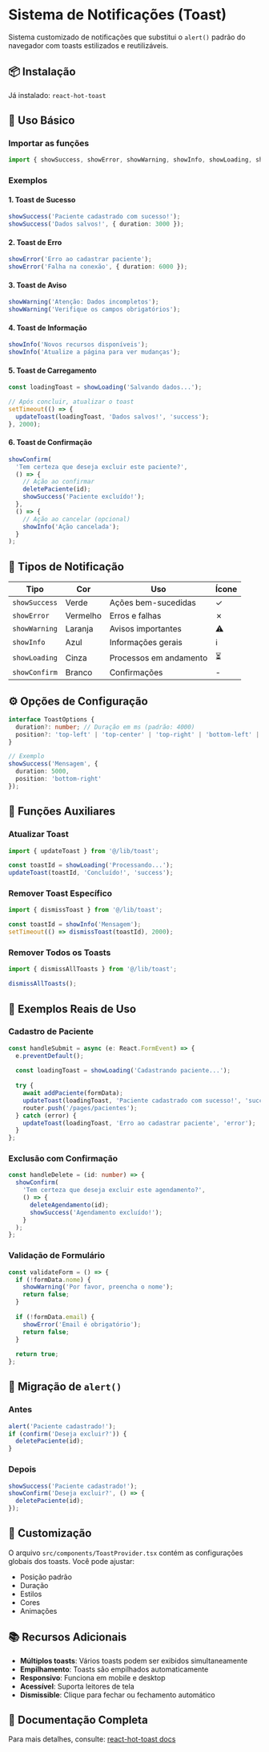 # Sistema de Notificações (Toast)

Sistema customizado de notificações que substitui o `alert()` padrão do navegador com toasts estilizados e reutilizáveis.

## 📦 Instalação

Já instalado: `react-hot-toast`

## 🎯 Uso Básico

### Importar as funções

```typescript
import { showSuccess, showError, showWarning, showInfo, showLoading, showConfirm } from '@/lib/toast';
```

### Exemplos

#### 1. Toast de Sucesso
```typescript
showSuccess('Paciente cadastrado com sucesso!');
showSuccess('Dados salvos!', { duration: 3000 });
```

#### 2. Toast de Erro
```typescript
showError('Erro ao cadastrar paciente');
showError('Falha na conexão', { duration: 6000 });
```

#### 3. Toast de Aviso
```typescript
showWarning('Atenção: Dados incompletos');
showWarning('Verifique os campos obrigatórios');
```

#### 4. Toast de Informação
```typescript
showInfo('Novos recursos disponíveis');
showInfo('Atualize a página para ver mudanças');
```

#### 5. Toast de Carregamento
```typescript
const loadingToast = showLoading('Salvando dados...');

// Após concluir, atualizar o toast
setTimeout(() => {
  updateToast(loadingToast, 'Dados salvos!', 'success');
}, 2000);
```

#### 6. Toast de Confirmação
```typescript
showConfirm(
  'Tem certeza que deseja excluir este paciente?',
  () => {
    // Ação ao confirmar
    deletePaciente(id);
    showSuccess('Paciente excluído!');
  },
  () => {
    // Ação ao cancelar (opcional)
    showInfo('Ação cancelada');
  }
);
```

## 🎨 Tipos de Notificação

| Tipo | Cor | Uso | Ícone |
|------|-----|-----|-------|
| `showSuccess` | Verde | Ações bem-sucedidas | ✓ |
| `showError` | Vermelho | Erros e falhas | ✗ |
| `showWarning` | Laranja | Avisos importantes | ⚠️ |
| `showInfo` | Azul | Informações gerais | ℹ️ |
| `showLoading` | Cinza | Processos em andamento | ⏳ |
| `showConfirm` | Branco | Confirmações | - |

## ⚙️ Opções de Configuração

```typescript
interface ToastOptions {
  duration?: number; // Duração em ms (padrão: 4000)
  position?: 'top-left' | 'top-center' | 'top-right' | 'bottom-left' | 'bottom-center' | 'bottom-right';
}

// Exemplo
showSuccess('Mensagem', { 
  duration: 5000, 
  position: 'bottom-right' 
});
```

## 🔧 Funções Auxiliares

### Atualizar Toast
```typescript
import { updateToast } from '@/lib/toast';

const toastId = showLoading('Processando...');
updateToast(toastId, 'Concluído!', 'success');
```

### Remover Toast Específico
```typescript
import { dismissToast } from '@/lib/toast';

const toastId = showInfo('Mensagem');
setTimeout(() => dismissToast(toastId), 2000);
```

### Remover Todos os Toasts
```typescript
import { dismissAllToasts } from '@/lib/toast';

dismissAllToasts();
```

## 📝 Exemplos Reais de Uso

### Cadastro de Paciente
```typescript
const handleSubmit = async (e: React.FormEvent) => {
  e.preventDefault();
  
  const loadingToast = showLoading('Cadastrando paciente...');
  
  try {
    await addPaciente(formData);
    updateToast(loadingToast, 'Paciente cadastrado com sucesso!', 'success');
    router.push('/pages/pacientes');
  } catch (error) {
    updateToast(loadingToast, 'Erro ao cadastrar paciente', 'error');
  }
};
```

### Exclusão com Confirmação
```typescript
const handleDelete = (id: number) => {
  showConfirm(
    'Tem certeza que deseja excluir este agendamento?',
    () => {
      deleteAgendamento(id);
      showSuccess('Agendamento excluído!');
    }
  );
};
```

### Validação de Formulário
```typescript
const validateForm = () => {
  if (!formData.nome) {
    showWarning('Por favor, preencha o nome');
    return false;
  }
  
  if (!formData.email) {
    showError('Email é obrigatório');
    return false;
  }
  
  return true;
};
```

## 🎯 Migração de `alert()`

### Antes
```typescript
alert('Paciente cadastrado!');
if (confirm('Deseja excluir?')) {
  deletePaciente(id);
}
```

### Depois
```typescript
showSuccess('Paciente cadastrado!');
showConfirm('Deseja excluir?', () => {
  deletePaciente(id);
});
```

## 🌈 Customização

O arquivo `src/components/ToastProvider.tsx` contém as configurações globais dos toasts. Você pode ajustar:
- Posição padrão
- Duração
- Estilos
- Cores
- Animações

## 📚 Recursos Adicionais

- **Múltiplos toasts**: Vários toasts podem ser exibidos simultaneamente
- **Empilhamento**: Toasts são empilhados automaticamente
- **Responsivo**: Funciona em mobile e desktop
- **Acessível**: Suporta leitores de tela
- **Dismissible**: Clique para fechar ou fechamento automático

## 🔗 Documentação Completa

Para mais detalhes, consulte: [react-hot-toast docs](https://react-hot-toast.com/)
